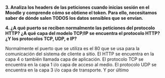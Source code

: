 **3. Analiza los headers de las peticiones cuando inicias sesión en el Moodle y comprende
cómo se obtiene el token. Para ello, necesitamos saber de dónde salen TODOS los
datos sensibles que se envían.**


**4. ¿A qué puerto se reciben normalmente las peticiones del protocolo HTTP? ¿A qué
capa del modelo TCP/IP se encuentra el protocolo HTTP? ¿Y los protocolos TCP,
UDP, e IP?**

Normalmente el puerto que se utiliza es el 80 que se usa para la comunicación del sistema de cliente a sitio. 
El HTTP se encuentra en la capa 4 o también llamada capa de aplicación. 
El protocolo TCP se encuentra en la capa 1 i/o capa de acceso al medio. 
El protocolo UDP se encuentra en la capa 3 i/o capa de transporte. 
Y por último 



